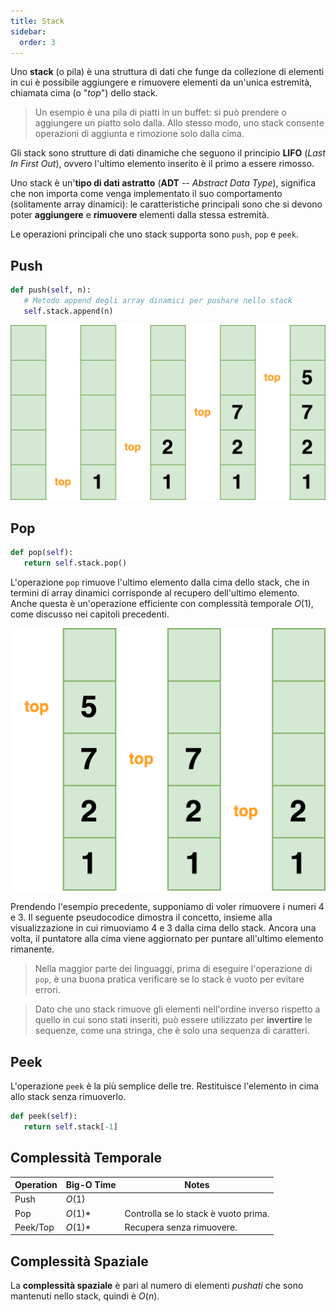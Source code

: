 ```yaml
---
title: Stack
sidebar:
  order: 3
---
```


Uno **stack** (o pila) è una struttura di dati che funge da collezione di elementi in cui è possibile aggiungere e rimuovere elementi da un'unica estremità, chiamata cima (o "*top*") dello stack.

> Un esempio è una pila di piatti in un buffet: si può prendere o aggiungere un piatto solo dalla. Allo stesso modo, uno stack consente operazioni di aggiunta e rimozione solo dalla cima.

Gli stack sono strutture di dati dinamiche che seguono il principio **LIFO** (*Last In First Out*), ovvero l'ultimo elemento inserito è il primo a essere rimosso.

Uno stack è un'**tipo di dati astratto** (**ADT** -- *Abstract Data Type*), significa che non importa come venga implementato il suo comportamento (solitamente array dinamici): le caratteristiche principali sono che si devono poter **aggiungere** e **rimuovere** elementi dalla stessa estremità.

Le operazioni principali che uno stack supporta sono `push`, `pop` e `peek`.

## Push

```python
def push(self, n):
   # Metodo append degli array dinamici per pushare nello stack
   self.stack.append(n)
```

![stack](../../../assets/stack-0.png)

## Pop

```python
def pop(self):
   return self.stack.pop()
```

L'operazione `pop` rimuove l'ultimo elemento dalla cima dello stack, che in termini di array dinamici corrisponde al recupero dell'ultimo elemento. Anche questa è un'operazione efficiente con complessità temporale $O(1)$, come discusso nei capitoli precedenti.

![stack-1](../../../assets/stack-1.png)

Prendendo l'esempio precedente, supponiamo di voler rimuovere i numeri 4 e 3. Il seguente pseudocodice dimostra il concetto, insieme alla visualizzazione in cui rimuoviamo 4 e 3 dalla cima dello stack. Ancora una volta, il puntatore alla cima viene aggiornato per puntare all'ultimo elemento rimanente.

> Nella maggior parte dei linguaggi, prima di eseguire l'operazione di `pop`, è una buona pratica verificare se lo stack è vuoto per evitare errori.

> Dato che uno stack rimuove gli elementi nell'ordine inverso rispetto a quello in cui sono stati inseriti, può essere utilizzato per **invertire** le sequenze, come una stringa, che è solo una sequenza di caratteri.

## Peek

L'operazione `peek` è la più semplice delle tre. Restituisce l'elemento in cima allo stack senza rimuoverlo.

```python
def peek(self):
   return self.stack[-1]
```

## Complessità Temporale

| Operation | Big-O Time | Notes                                |
| --------- | ---------- | ------------------------------------ |
| Push      | $O(1)$     |                                      |
| Pop       | $O(1)*$    | Controlla se lo stack è vuoto prima. |
| Peek/Top  | $O(1)*$    | Recupera senza rimuovere.            |

## Complessità Spaziale

La **complessità spaziale** è pari al numero di elementi *pushati* che sono mantenuti nello stack, quindi è $O(n)$.
